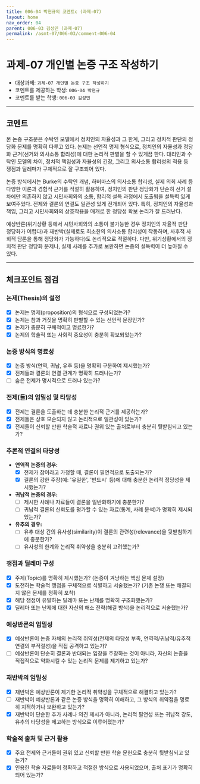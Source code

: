 ```yaml
---
title: 006-04 박현규의 코멘트c (과제-07) 
layout: home
nav_order: 04
parent: 006-03 김성민 (과제-07)
permalink: /asmt-07/006-03/comment-006-04
---
```


# 과제-07 개인별 논증 구조 작성하기

- 대상과제: `과제-07 개인별 논증 구조 작성하기`
- 코멘트를 제공하는 학생: `006-04 박현규`
- 코멘트를 받는 학생: `006-03 김성민`

---

## 코멘트

본 논증 구조문은 수탁인 모델에서 정치인의 자율성과 그 한계, 그리고 정치적 판단의 정당화 문제를 명확히 다루고 있다. 논제는 선언적 명제 형식으로, 정치인의 자율성과 정당화 근거(선거와 의사소통 합리성)에 대한 논리적 판별을 할 수 있게끔 한다. 대리인과 수탁인 모델의 차이, 정치적 책임성과 자율성의 긴장, 그리고 의사소통 합리성의 적용 등 쟁점과 딜레마가 구체적으로 잘 구조되어 있다.

논증 방식에서는 Burke의 수탁인 개념, 하버마스의 의사소통 합리성, 실제 의회 사례 등 다양한 이론과 경험적 근거를 적절히 활용하여, 정치인의 판단 정당화가 단순히 선거 절차에만 의존하지 않고 시민사회와의 소통, 합리적 설득 과정에서 도출됨을 설득력 있게 보여주었다. 전제와 결론의 연결도 일관성 있게 전개되어 있다. 특히, 정치인의 자율성과 책임, 그리고 시민사회와의 상호작용을 매개로 한 정당성 확보 논리가 잘 드러난다.

예상반론(위기상황 등에서 시민사회와의 소통이 불가능한 경우 정치인의 자율적 판단 정당화가 어렵다)과 재반박(실제로도 최소한의 의사소통 합리성이 작동하며, 사후적 사회적 담론을 통해 정당화가 가능하다)도 논리적으로 적절하다. 다만, 위기상황에서의 정치적 판단 정당화 문제나, 실제 사례를 추가로 보완하면 논증의 설득력이 더 높아질 수 있다.

---

## 체크포인트 점검

### **논제(Thesis)의 설정**
- [x] 논제는 명제(proposition)의 형식으로 구성되었는가?
- [x] 논제는 참과 거짓을 명확히 판별할 수 있는 선언적 문장인가?
- [x] 논제가 충분히 구체적이고 명료한가?
- [x] 논제의 학술적 또는 사회적 중요성이 충분히 확보되었는가?

### **논증 방식의 명료성**
- [x] 논증 방식(연역, 귀납, 유추 등)을 명확히 구분하여 제시했는가?
- [x] 전제들과 결론의 연결 관계가 명확히 드러나는가?
- [ ] 숨은 전제가 명시적으로 드러나 있는가?

### **전제(들)의 엄밀성 및 타당성**
- [x] 전제는 결론을 도출하는 데 충분한 논리적 근거를 제공하는가?
- [x] 전제들은 상호 모순되지 않고 논리적으로 일관성이 있는가?
- [x] 전제들이 신뢰할 만한 학술적 자료나 권위 있는 출처로부터 충분히 뒷받침되고 있는가?

### **추론적 연결의 타당성**
- **연역적 논증의 경우:**
  - [x] 전제가 참이라고 가정할 때, 결론이 필연적으로 도출되는가?
  - [x] 결론의 강한 주장(예: '유일한', '반드시' 등)에 대해 충분한 논리적 정당성을 제시했는가?

- **귀납적 논증의 경우:**
  - [ ] 제시한 사례나 자료들이 결론을 일반화하기에 충분한가?
  - [ ] 귀납적 결론의 신뢰도를 평가할 수 있는 자료(통계, 사례 분석)가 명확히 제시되었는가?

- **유추의 경우:**
  - [ ] 유추 대상 간의 유사성(similarity)이 결론의 관련성(relevance)을 뒷받침하기에 충분한가?
  - [ ] 유사성의 한계와 논리적 취약성을 충분히 고려했는가?

### **쟁점과 딜레마 구성**
- [x] 주제(Topic)를 명확히 제시했는가? (논증이 겨냥하는 핵심 문제 설정)
- [x] 도전하는 학술적 쟁점을 구체적으로 식별하고 서술했는가? (기존 논쟁 또는 해결되지 않은 문제를 정확히 포착)
- [x] 해당 쟁점이 유발하는 딜레마 또는 난제를 명확히 구조화했는가?
- [x] 딜레마 또는 난제에 대한 자신의 해소 전략(해결 방식)을 논리적으로 서술했는가?

### **예상반론의 엄밀성**
- [x] 예상반론이 논증 자체의 논리적 취약성(전제의 타당성 부족, 연역적/귀납적/유추적 연결의 부적절성)을 직접 공격하고 있는가?
- [ ] 예상반론이 단순히 결론과 반대되는 입장을 주장하는 것이 아니라, 자신의 논증을 직접적으로 약화시킬 수 있는 논리적 문제를 제기하고 있는가?

### **재반박의 엄밀성**
- [x] 재반박은 예상반론이 제기한 논리적 취약성을 구체적으로 해결하고 있는가?
- [ ] 재반박이 예상반론과 같은 논증 방식을 명확히 이해하고, 그 방식의 취약점을 명료히 지적하거나 보완하고 있는가?
- [x] 재반박이 단순한 추가 사례나 의견 제시가 아니라, 논리적 필연성 또는 귀납적 강도, 유추의 타당성을 제고하는 방식으로 이루어졌는가?

### **학술적 출처 및 근거 활용**
- [x] 주요 전제와 근거들이 권위 있고 신뢰할 만한 학술 문헌으로 충분히 뒷받침되고 있는가?
- [x] 인용한 학술 자료들이 정확하고 적절한 방식으로 사용되었으며, 출처 표기가 명확히 되어 있는가?